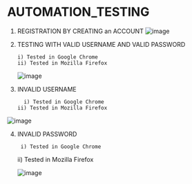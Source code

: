 # AUTOMATION_TESTING
1) REGISTRATION BY CREATING an ACCOUNT
   ![image](https://github.com/maity563/AUTOMATION_TESTING/assets/105879104/94065f97-d384-4e8c-b70b-be04652a6727)

2) TESTING WITH VALID USERNAME AND VALID PASSWORD
   
       i) Tested in Google Chrome
       ii) Tested in Mozilla Firefox

    ![image](https://github.com/maity563/AUTOMATION_TESTING/assets/105879104/c08de1f4-1797-4ee3-bda0-ed32eba606a1)

   

3) INVALID USERNAME

         i) Tested in Google Chrome
       ii) Tested in Mozilla Firefox

 ![image](https://github.com/maity563/AUTOMATION_TESTING/assets/105879104/b0f0c02b-6be8-48ce-9279-3e058925967b)

 4) INVALID PASSWORD

         i) Tested in Google Chrome
       ii) Tested in Mozilla Firefox
       
    
    ![image](https://github.com/maity563/AUTOMATION_TESTING/assets/105879104/db9a3c51-b0bd-42a5-8a8d-0fac4a78d2cf)


